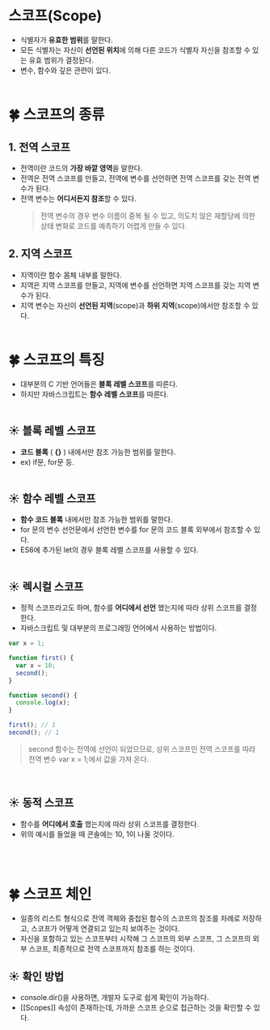# 스코프(Scope)

- 식별자가 **유효한 범위**를 말한다.
- 모든 식별자는 자신이 **선언된 위치**에 의해 다른 코드가 식별자 자신을 참조할 수 있는 유효 범위가 결정된다.
- 변수, 함수와 깊은 관련이 있다.
  <br/><br/>

# 🍀 스코프의 종류

## 1. 전역 스코프

- 전역이란 코드의 **가장 바깥 영역**을 말한다.
- 전역은 전역 스코프를 만들고, 전역에 변수를 선언하면 전역 스코프를 갖는 전역 변수가 된다.
- 전역 변수는 **어디서든지 참조**할 수 있다.
  > 전역 변수의 경우 변수 이름이 중복 될 수 있고, 의도치 않은 재할당에 의한 상태 변화로 코드를 예측하기 어렵게 만들 수 있다.

## 2. 지역 스코프

- 지역이란 함수 몸체 내부를 말한다.
- 지역은 지역 스코프를 만들고, 지역에 변수를 선언하면 지역 스코프를 갖는 지역 변수가 된다.
- 지역 변수는 자신이 **선언된 지역**(scope)과 **하위 지역**(scope)에서만 참조할 수 있다.
  <br/><br/>

# 🍀 스코프의 특징

- 대부분의 C 기반 언어들은 **블록 레벨 스코프**를 따른다.
- 하지만 자바스크립트는 **함수 레벨 스코프**를 따른다.
  <br/><br/>

## ☀️ 블록 레벨 스코프

- **코드 블록** ( **{}** ) 내에서만 참조 가능한 범위를 말한다.
- ex) if문, for문 등.
  <br/><br/>

## ☀️ 함수 레벨 스코프

- **함수 코드 블록** 내에서만 참조 가능한 범위를 말한다.
- for 문의 변수 선언문에서 선언한 변수를 for 문의 코드 블록 외부에서 참조할 수 있다.
- ES6에 추가된 let의 경우 블록 레벨 스코프를 사용할 수 있다.
  <br/><br/>

## ☀️ 렉시컬 스코프

- 정적 스코프라고도 하며, 함수를 **어디에서 선언** 했는지에 따라 상위 스코프를 결정한다.
- 자바스크립트 및 대부분의 프로그래밍 언어에서 사용하는 방법이다.

```JavaScript
var x = 1;

function first() {
  var x = 10;
  second();
}

function second() {
  console.log(x);
}

first(); // 1
second(); // 1
```

> second 함수는 전역에 선언이 되었으므로, 상위 스코프인 전역 스코프를 따라 전역 변수 var x = 1;에서 값을 가져 온다.

<br/>

## ☀️ 동적 스코프

- 함수를 **어디에서 호출** 했는지에 따라 상위 스코프를 결정한다.
- 위의 예시를 들었을 때 콘솔에는 10, 1이 나올 것이다.

<br/><br/>

# 🍀 스코프 체인

- 일종의 리스트 형식으로 전역 객체와 중첩된 함수의 스코프의 참조를 차례로 저장하고, 스코프가 어떻게 연결되고 있는지 보여주는 것이다.
- 자신을 포함하고 있는 스코프부터 시작해 그 스코프의 외부 스코프, 그 스코프의 외부 스코프, 최종적으로 전역 스코프까지 참조를 하는 것이다.

## ☀️ 확인 방법

- console.dir()을 사용하면, 개발자 도구로 쉽게 확인이 가능하다.
- [[Scopes]] 속성이 존재하는데, 가까운 스코프 순으로 접근하는 것을 확인할 수 있다.
